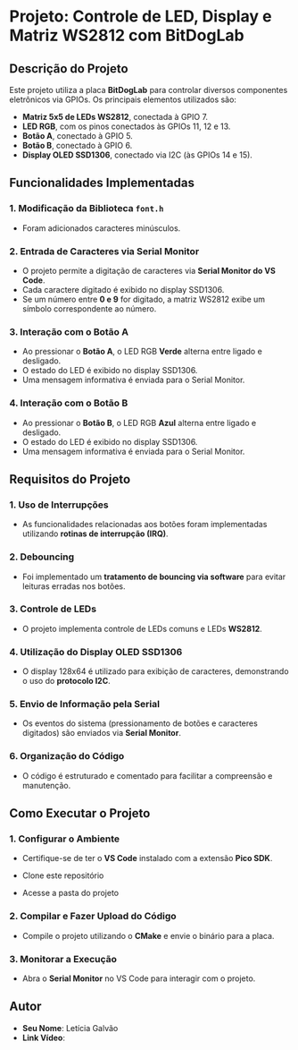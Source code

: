 # Projeto: Controle de LED, Display e Matriz WS2812 com BitDogLab

## Descrição do Projeto

Este projeto utiliza a placa **BitDogLab** para controlar diversos componentes eletrônicos via GPIOs. Os principais elementos utilizados são:

- **Matriz 5x5 de LEDs WS2812**, conectada à GPIO 7.
- **LED RGB**, com os pinos conectados às GPIOs 11, 12 e 13.
- **Botão A**, conectado à GPIO 5.
- **Botão B**, conectado à GPIO 6.
- **Display OLED SSD1306**, conectado via I2C (às GPIOs 14 e 15).

## Funcionalidades Implementadas

### 1. Modificação da Biblioteca `font.h`

- Foram adicionados caracteres minúsculos.

### 2. Entrada de Caracteres via Serial Monitor

- O projeto permite a digitação de caracteres via **Serial Monitor do VS Code**.
- Cada caractere digitado é exibido no display SSD1306.
- Se um número entre **0 e 9** for digitado, a matriz WS2812 exibe um símbolo correspondente ao número.

### 3. Interação com o Botão A

- Ao pressionar o **Botão A**, o LED RGB **Verde** alterna entre ligado e desligado.
- O estado do LED é exibido no display SSD1306.
- Uma mensagem informativa é enviada para o Serial Monitor.

### 4. Interação com o Botão B

- Ao pressionar o **Botão B**, o LED RGB **Azul** alterna entre ligado e desligado.
- O estado do LED é exibido no display SSD1306.
- Uma mensagem informativa é enviada para o Serial Monitor.

## Requisitos do Projeto

### 1. Uso de Interrupções

- As funcionalidades relacionadas aos botões foram implementadas utilizando **rotinas de interrupção (IRQ)**.

### 2. Debouncing

- Foi implementado um **tratamento de bouncing via software** para evitar leituras erradas nos botões.

### 3. Controle de LEDs

- O projeto implementa controle de LEDs comuns e LEDs **WS2812**.

### 4. Utilização do Display OLED SSD1306

- O display 128x64 é utilizado para exibição de caracteres, demonstrando o uso do **protocolo I2C**.

### 5. Envio de Informação pela Serial

- Os eventos do sistema (pressionamento de botões e caracteres digitados) são enviados via **Serial Monitor**.

### 6. Organização do Código

- O código é estruturado e comentado para facilitar a compreensão e manutenção.

## Como Executar o Projeto

### 1. Configurar o Ambiente

- Certifique-se de ter o **VS Code** instalado com a extensão **Pico SDK**.
- Clone este repositório
 
- Acesse a pasta do projeto

### 2. Compilar e Fazer Upload do Código

- Compile o projeto utilizando o **CMake** e envie o binário para a placa.

### 3. Monitorar a Execução

- Abra o **Serial Monitor** no VS Code para interagir com o projeto.


## Autor

- **Seu Nome**: Letícia Galvão
- **Link Vídeo**: 




